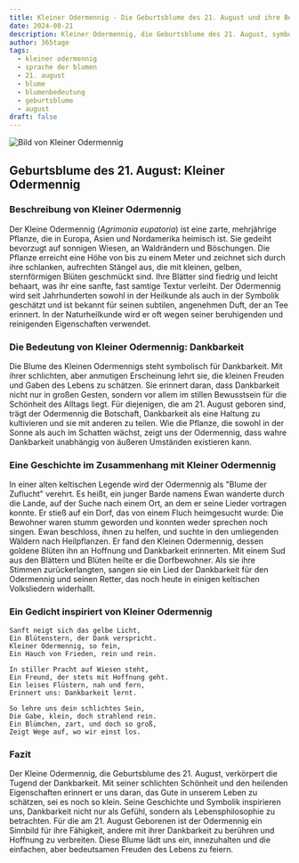 ```yaml
---
title: Kleiner Odermennig - Die Geburtsblume des 21. August und ihre Bedeutung
date: 2024-08-21
description: Kleiner Odermennig, die Geburtsblume des 21. August, symbolisiert Dankbarkeit. Erfahre mehr über ihre Geschichte, Bedeutung und Symbolik in der Sprache der Blumen.
author: 365tage
tags:
  - kleiner odermennig
  - sprache der blumen
  - 21. august
  - blume
  - blumenbedeutung
  - geburtsblume
  - august
draft: false
---
```


![Bild von Kleiner Odermennig](https://cdn.pixabay.com/photo/2020/06/28/14/37/agrimony-flower-5349515_1280.jpg#center)


## Geburtsblume des 21. August: Kleiner Odermennig

### Beschreibung von Kleiner Odermennig

Der Kleine Odermennig (_Agrimonia eupatoria_) ist eine zarte, mehrjährige Pflanze, die in Europa, Asien und Nordamerika heimisch ist. Sie gedeiht bevorzugt auf sonnigen Wiesen, an Waldrändern und Böschungen. Die Pflanze erreicht eine Höhe von bis zu einem Meter und zeichnet sich durch ihre schlanken, aufrechten Stängel aus, die mit kleinen, gelben, sternförmigen Blüten geschmückt sind. Ihre Blätter sind fiedrig und leicht behaart, was ihr eine sanfte, fast samtige Textur verleiht. Der Odermennig wird seit Jahrhunderten sowohl in der Heilkunde als auch in der Symbolik geschätzt und ist bekannt für seinen subtilen, angenehmen Duft, der an Tee erinnert. In der Naturheilkunde wird er oft wegen seiner beruhigenden und reinigenden Eigenschaften verwendet.

### Die Bedeutung von Kleiner Odermennig: Dankbarkeit

Die Blume des Kleinen Odermennigs steht symbolisch für Dankbarkeit. Mit ihrer schlichten, aber anmutigen Erscheinung lehrt sie, die kleinen Freuden und Gaben des Lebens zu schätzen. Sie erinnert daran, dass Dankbarkeit nicht nur in großen Gesten, sondern vor allem im stillen Bewusstsein für die Schönheit des Alltags liegt. Für diejenigen, die am 21. August geboren sind, trägt der Odermennig die Botschaft, Dankbarkeit als eine Haltung zu kultivieren und sie mit anderen zu teilen. Wie die Pflanze, die sowohl in der Sonne als auch im Schatten wächst, zeigt uns der Odermennig, dass wahre Dankbarkeit unabhängig von äußeren Umständen existieren kann.

### Eine Geschichte im Zusammenhang mit Kleiner Odermennig

In einer alten keltischen Legende wird der Odermennig als "Blume der Zuflucht" verehrt. Es heißt, ein junger Barde namens Ewan wanderte durch die Lande, auf der Suche nach einem Ort, an dem er seine Lieder vortragen konnte. Er stieß auf ein Dorf, das von einem Fluch heimgesucht wurde: Die Bewohner waren stumm geworden und konnten weder sprechen noch singen. Ewan beschloss, ihnen zu helfen, und suchte in den umliegenden Wäldern nach Heilpflanzen. Er fand den Kleinen Odermennig, dessen goldene Blüten ihn an Hoffnung und Dankbarkeit erinnerten. Mit einem Sud aus den Blättern und Blüten heilte er die Dorfbewohner. Als sie ihre Stimmen zurückerlangten, sangen sie ein Lied der Dankbarkeit für den Odermennig und seinen Retter, das noch heute in einigen keltischen Volksliedern widerhallt.

### Ein Gedicht inspiriert von Kleiner Odermennig

```
Sanft neigt sich das gelbe Licht,  
Ein Blütenstern, der Dank verspricht.  
Kleiner Odermennig, so fein,  
Ein Hauch von Frieden, rein und rein.  

In stiller Pracht auf Wiesen steht,  
Ein Freund, der stets mit Hoffnung geht.  
Ein leises Flüstern, nah und fern,  
Erinnert uns: Dankbarkeit lernt.  

So lehre uns dein schlichtes Sein,  
Die Gabe, klein, doch strahlend rein.  
Ein Blümchen, zart, und doch so groß,  
Zeigt Wege auf, wo wir einst los.  
```

### Fazit

Der Kleine Odermennig, die Geburtsblume des 21. August, verkörpert die Tugend der Dankbarkeit. Mit seiner schlichten Schönheit und den heilenden Eigenschaften erinnert er uns daran, das Gute in unserem Leben zu schätzen, sei es noch so klein. Seine Geschichte und Symbolik inspirieren uns, Dankbarkeit nicht nur als Gefühl, sondern als Lebensphilosophie zu betrachten. Für die am 21. August Geborenen ist der Odermennig ein Sinnbild für ihre Fähigkeit, andere mit ihrer Dankbarkeit zu berühren und Hoffnung zu verbreiten. Diese Blume lädt uns ein, innezuhalten und die einfachen, aber bedeutsamen Freuden des Lebens zu feiern.
